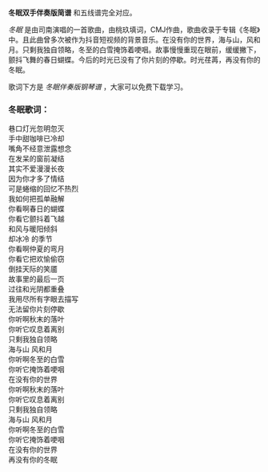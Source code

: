 

**冬眠双手伴奏版简谱** 和五线谱完全对应。

_冬眠_
是由司南演唱的一首歌曲，由桃玖填词，CMJ作曲，歌曲收录于专辑《冬眠》中。且此曲曾多次被作为抖音短视频的背景音乐。在没有你的世界，海与山，风和月。只剩我独自领略，冬至的白雪掩饰着哽咽。故事慢慢重现在眼前，缓缓撇下，颤抖飞舞的春日蝴蝶。今后的时光已没有了你片刻的停歇。时光荏苒，再没有你的冬眠。

歌词下方是 _冬眠伴奏版钢琴谱_ ，大家可以免费下载学习。

### 冬眠歌词：

巷口灯光忽明忽灭  
手中甜咖啡已冷却  
嘴角不经意泄露想念  
在发呆的窗前凝结  
其实不爱漫漫长夜  
因为你才多了情结  
可是蜷缩的回忆不热烈  
我如何把孤单融解  
你看啊春日的蝴蝶  
你看它颤抖着飞越  
和风与暖阳倾斜  
却冰冷 的季节  
你看啊仲夏的弯月  
你看它把欢愉偷窃  
倒挂天际的笑靥  
故事里的最后一页  
过往和光阴都重叠  
我用尽所有字眼去描写  
无法留你片刻停歇  
你听啊秋末的落叶  
你听它叹息着离别  
只剩我独自领略  
海与山 风和月  
你听啊冬至的白雪  
你听它掩饰着哽咽  
在没有你的世界  
你听啊秋末的落叶  
你听它叹息着离别  
只剩我独自领略  
海与山 风和月  
你听啊冬至的白雪  
你听它掩饰着哽咽  
在没有你的世界  
再没有你的冬眠

